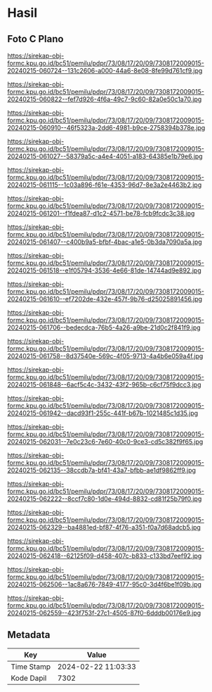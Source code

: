 # Hasil

## Foto C Plano

https://sirekap-obj-formc.kpu.go.id/bc51/pemilu/pdpr/73/08/17/20/09/7308172009015-20240215-060724--131c2606-a000-44a6-8e08-8fe99d761cf9.jpg

https://sirekap-obj-formc.kpu.go.id/bc51/pemilu/pdpr/73/08/17/20/09/7308172009015-20240215-060822--fef7d926-4f6a-49c7-9c60-82a0e50c1a70.jpg

https://sirekap-obj-formc.kpu.go.id/bc51/pemilu/pdpr/73/08/17/20/09/7308172009015-20240215-060910--46f5323a-2dd6-4981-b9ce-2758394b378e.jpg

https://sirekap-obj-formc.kpu.go.id/bc51/pemilu/pdpr/73/08/17/20/09/7308172009015-20240215-061027--58379a5c-a4e4-4051-a183-64385e1b79e6.jpg

https://sirekap-obj-formc.kpu.go.id/bc51/pemilu/pdpr/73/08/17/20/09/7308172009015-20240215-061115--1c03a896-f61e-4353-96d7-8e3a2e4463b2.jpg

https://sirekap-obj-formc.kpu.go.id/bc51/pemilu/pdpr/73/08/17/20/09/7308172009015-20240215-061201--f1fdea87-d1c2-4571-be78-fcb9fcdc3c38.jpg

https://sirekap-obj-formc.kpu.go.id/bc51/pemilu/pdpr/73/08/17/20/09/7308172009015-20240215-061407--c400b9a5-bfbf-4bac-a1e5-0b3da7090a5a.jpg

https://sirekap-obj-formc.kpu.go.id/bc51/pemilu/pdpr/73/08/17/20/09/7308172009015-20240215-061518--e1f05794-3536-4e66-81de-14744ad9e892.jpg

https://sirekap-obj-formc.kpu.go.id/bc51/pemilu/pdpr/73/08/17/20/09/7308172009015-20240215-061610--ef7202de-432e-457f-9b76-d25025891456.jpg

https://sirekap-obj-formc.kpu.go.id/bc51/pemilu/pdpr/73/08/17/20/09/7308172009015-20240215-061706--bedecdca-76b5-4a26-a9be-21d0c2f841f9.jpg

https://sirekap-obj-formc.kpu.go.id/bc51/pemilu/pdpr/73/08/17/20/09/7308172009015-20240215-061758--8d37540e-569c-4f05-9713-4a4b6e059a4f.jpg

https://sirekap-obj-formc.kpu.go.id/bc51/pemilu/pdpr/73/08/17/20/09/7308172009015-20240215-061848--6acf5c4c-3432-43f2-965b-c6cf75f9dcc3.jpg

https://sirekap-obj-formc.kpu.go.id/bc51/pemilu/pdpr/73/08/17/20/09/7308172009015-20240215-061942--dacd93f1-255c-441f-b67b-1021485c1d35.jpg

https://sirekap-obj-formc.kpu.go.id/bc51/pemilu/pdpr/73/08/17/20/09/7308172009015-20240215-062031--7e0c23c6-7e60-40c0-9ce3-cd5c382f9f65.jpg

https://sirekap-obj-formc.kpu.go.id/bc51/pemilu/pdpr/73/08/17/20/09/7308172009015-20240215-062135--38ccdb7a-bf41-43a7-bfbb-ae1df9862ff9.jpg

https://sirekap-obj-formc.kpu.go.id/bc51/pemilu/pdpr/73/08/17/20/09/7308172009015-20240215-062222--8ccf7c80-1d0e-494d-8832-cd81f25b79f0.jpg

https://sirekap-obj-formc.kpu.go.id/bc51/pemilu/pdpr/73/08/17/20/09/7308172009015-20240215-062329--ba4881ed-bf87-4f76-a351-f0a7d68adcb5.jpg

https://sirekap-obj-formc.kpu.go.id/bc51/pemilu/pdpr/73/08/17/20/09/7308172009015-20240215-062418--62125f09-d458-407c-b833-c133bd7eef92.jpg

https://sirekap-obj-formc.kpu.go.id/bc51/pemilu/pdpr/73/08/17/20/09/7308172009015-20240215-062506--1ac8a676-7849-4177-95c0-3d4f6be1f09b.jpg

https://sirekap-obj-formc.kpu.go.id/bc51/pemilu/pdpr/73/08/17/20/09/7308172009015-20240215-062559--423f753f-27c1-4505-87f0-6dddb00176e9.jpg


## Metadata

| Key        | Value               |
| ---------- | ------------------- |
| Time Stamp | 2024-02-22 11:03:33 |
| Kode Dapil | 7302                |



